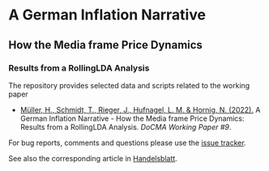 # A German Inflation Narrative
## How the Media frame Price Dynamics
### Results from a RollingLDA Analysis
The repository provides selected data and scripts related to the working paper

* [Müller, H., Schmidt, T., Rieger, J., Hufnagel, L. M. & Hornig, N. (2022).](https://doi.org/10.17877/de290r-22632) A German Inflation Narrative - How the Media frame Price Dynamics: Results from a RollingLDA Analysis. *DoCMA Working Paper #9*. 

For bug reports, comments and questions please use the [issue tracker](https://github.com/JonasRieger/ipi/issues).

See also the corresponding article in [Handelsblatt](https://www.handelsblatt.com/28146862.html).
